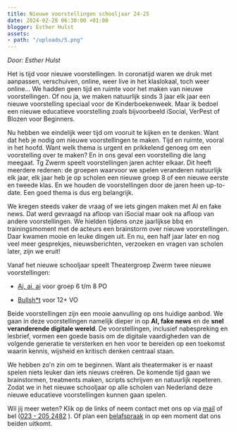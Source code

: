 ```yaml
---
title: Nieuwe voorstellingen schooljaar 24-25
date: 2024-02-28 06:30:00 +01:00
blogger: Esther Hulst
assets:
- path: "/uploads/5.png"
---
```


*Door: Esther Hulst*

Het is tijd voor nieuwe voorstellingen. In coronatijd waren we druk met aanpassen, verschuiven, online, weer live in het klaslokaal, toch weer online… We hadden geen tijd en ruimte voor het maken van nieuwe voorstellingen. Of nou ja, we maken natuurlijk sinds 3 jaar elk jaar een nieuwe voorstelling speciaal voor de Kinderboekenweek. Maar ik bedoel een nieuwe educatieve voorstelling zoals bijvoorbeeld iSocial, VerPest of Blozen voor Beginners.

Nu hebben we eindelijk weer tijd om vooruit te kijken en te denken. Want dat heb je nodig om nieuwe voorstellingen te maken. Tijd en ruimte, vooral in het hoofd. Want welk thema is urgent en prikkelend genoeg om een voorstelling over te maken? En in ons geval een voorstelling die lang meegaat. Tg Zwerm speelt voorstellingen jaren achter elkaar. Dit heeft meerdere redenen: de groepen waarvoor we spelen veranderen natuurlijk elk jaar, elk jaar heb je op scholen een nieuwe groep 8 of een nieuwe eerste en tweede klas. En we houden de voorstellingen door de jaren heen up-to-date. Een goed thema is dus erg belangrijk.

We kregen steeds vaker de vraag of we iets gingen maken met AI en fake news. Dat werd gevraagd na afloop van iSocial maar ook na afloop van andere voorstellingen. We hielden tijdens onze jaarlijkse bbq en trainingsmoment met de acteurs een brainstorm over nieuwe voorstellingen. Daar kwamen mooie en leuke dingen uit. En nu, een half jaar later en nog veel meer gesprekjes, nieuwsberichten, verzoeken en vragen van scholen later, zijn we eruit!

Vanaf het nieuwe schooljaar speelt Theatergroep Zwerm twee nieuwe voorstellingen:

* [Ai, ai, ai](https://www.opde1sterij.nl/theatergroep-zwerm/ai-ai-ai/) voor groep 6 t/m 8 PO

* [Bullsh\*t](https://www.opde1sterij.nl/theatergroep-zwerm/bullsh-t/) voor 12\+ VO

Beide voorstellingen zijn een mooie aanvulling op ons huidige aanbod. We gaan in deze voorstellingen namelijk dieper in op **AI, fake news** en de **snel veranderende digitale wereld**. De voorstellingen, inclusief nabespreking en lesbrief, vormen een goede basis om de digitale vaardigheden van de volgende generatie te versterken en hen voor te bereiden op een toekomst waarin kennis, wijsheid en kritisch denken centraal staan.

We hebben zo'n zin om te beginnen. Want als theatermaker is er naast spelen niets leuker dan iets nieuws creëren. De komende tijd gaan we brainstormen, treatments maken, scripts schrijven en natuurlijk repeteren. Zodat we in het nieuwe schooljaar op alle scholen van Nederland deze nieuwe educatieve voorstellingen kunnen gaan spelen.

Wil jij meer weten? Klik op de links of neem contact met ons op via [mail](mailto:info@opde1sterij.nl) of bel (<a href="tel:\+31232052482" title="Bel Op de eerste rij">023 - 205 2482</a>  ). Of plan een [belafspraak](https://calendly.com/opde1sterij/info-over-nieuwe-voorstellingen) in op een moment dat ons beiden uitkomt.